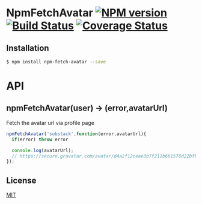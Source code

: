 # NpmFetchAvatar [![NPM version][npm-image]][npm] [![Build Status][travis-image]][travis] [![Coverage Status][coveralls-image]][coveralls]

## Installation

```bash
$ npm install npm-fetch-avatar --save
```

# API

## npmFetchAvatar(user) -> (error,avatarUrl)

Fetch the avatar url via profile page

```js
npmFetchAvatar('substack',function(error,avatarUrl){
  if(error) throw error

  console.log(avatarUrl);
  // https://secure.gravatar.com/avatar/d4a2f12ceae3b7f211b661576d22bfb9?size=496&default=retro
});
```

License
---
[MIT][License]

[License]: http://59naga.mit-license.org/

[sauce-image]: http://soysauce.berabou.me/u/59798/npm-fetch-avatar.svg
[sauce]: https://saucelabs.com/u/59798
[npm-image]:https://img.shields.io/npm/v/npm-fetch-avatar.svg?style=flat-square
[npm]: https://npmjs.org/package/npm-fetch-avatar
[travis-image]: http://img.shields.io/travis/59naga/npm-fetch-avatar.svg?style=flat-square
[travis]: https://travis-ci.org/59naga/npm-fetch-avatar
[coveralls-image]: http://img.shields.io/coveralls/59naga/npm-fetch-avatar.svg?style=flat-square
[coveralls]: https://coveralls.io/r/59naga/npm-fetch-avatar?branch=master
